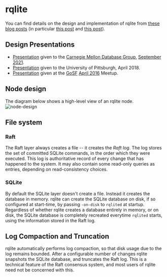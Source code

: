 # rqlite
You can find details on the design and implementation of rqlite from [these blog posts](http://www.philipotoole.com/tag/rqlite/) (in particular [this post](https://www.philipotoole.com/replicating-sqlite-using-raft-consensus/) and [this post](https://www.philipotoole.com/rqlite-replicated-sqlite-with-new-raft-consensus-and-api/)).

## Design Presentations
- [Presentation]( https://www.philipotoole.com/2021-rqlite-cmu-tech-talk) given to the [Carnegie Mellon Database Group](https://db.cs.cmu.edu/), [September 2021](https://db.cs.cmu.edu/events/vaccination-2021-rqlite-the-distributed-database-built-on-raft-and-sqlite-philip-otoole/).
- [Presentation](https://docs.google.com/presentation/d/1lSNrZJUbAGD-ZsfD8B6_VPLVjq5zb7SlJMzDblq2yzU/edit?usp=sharing) given to the University of Pittsburgh, April 2018.
- [Presentation](http://www.slideshare.net/PhilipOToole/rqlite-replicating-sqlite-via-raft-consensu) given at the [GoSF](http://www.meetup.com/golangsf/) [April 2016](http://www.meetup.com/golangsf/events/230127735/) Meetup.

## Node design
The diagram below shows a high-level view of an rqlite node.
![node-design](https://user-images.githubusercontent.com/536312/133258366-1f2fbc50-8493-4ba6-8d62-04c57e39eb6f.png)

## File system
### Raft
The Raft layer always creates a file -- it creates the _Raft log_. The log stores the set of committed SQLite commands, in the order which they were executed. This log is authoritative record of every change that has happened to the system. It may also contain some read-only queries as entries, depending on read-consistency choices.

### SQLite
By default the SQLite layer doesn't create a file. Instead it creates the database in memory. rqlite can create the SQLite database on disk, if so configured at start-time, by passing `-on-disk` to `rqlited` at startup. Regardless of whether rqlite creates a database entirely in memory, or on disk, the SQLite database is completely recreated everytime `rqlited` starts, using the information stored in the Raft log.

## Log Compaction and Truncation
rqlite automatically performs log compaction, so that disk usage due to the log remains bounded. After a configurable number of changes rqlite snapshots the SQLite database, and truncates the Raft log. This is a technical feature of the Raft consensus system, and most users of rqlite need not be concerned with this.
